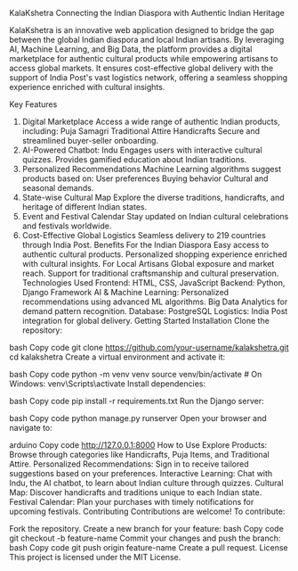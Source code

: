 KalaKshetra
Connecting the Indian Diaspora with Authentic Indian Heritage

KalaKshetra is an innovative web application designed to bridge the gap between the global Indian diaspora and local Indian artisans. By leveraging AI, Machine Learning, and Big Data, the platform provides a digital marketplace for authentic cultural products while empowering artisans to access global markets. It ensures cost-effective global delivery with the support of India Post's vast logistics network, offering a seamless shopping experience enriched with cultural insights.

Key Features
1. Digital Marketplace
Access a wide range of authentic Indian products, including:
Puja Samagri
Traditional Attire
Handicrafts
Secure and streamlined buyer-seller onboarding.
2. AI-Powered Chatbot: Indu
Engages users with interactive cultural quizzes.
Provides gamified education about Indian traditions.
3. Personalized Recommendations
Machine Learning algorithms suggest products based on:
User preferences
Buying behavior
Cultural and seasonal demands.
4. State-wise Cultural Map
Explore the diverse traditions, handicrafts, and heritage of different Indian states.
5. Event and Festival Calendar
Stay updated on Indian cultural celebrations and festivals worldwide.
6. Cost-Effective Global Logistics
Seamless delivery to 219 countries through India Post.
Benefits
For the Indian Diaspora
Easy access to authentic cultural products.
Personalized shopping experience enriched with cultural insights.
For Local Artisans
Global exposure and market reach.
Support for traditional craftsmanship and cultural preservation.
Technologies Used
Frontend: HTML, CSS, JavaScript
Backend: Python, Django Framework
AI & Machine Learning:
Personalized recommendations using advanced ML algorithms.
Big Data Analytics for demand pattern recognition.
Database: PostgreSQL
Logistics: India Post integration for global delivery.
Getting Started
Installation
Clone the repository:

bash
Copy code
git clone https://github.com/your-username/kalakshetra.git
cd kalakshetra
Create a virtual environment and activate it:

bash
Copy code
python -m venv venv
source venv/bin/activate  # On Windows: venv\Scripts\activate
Install dependencies:

bash
Copy code
pip install -r requirements.txt
Run the Django server:

bash
Copy code
python manage.py runserver
Open your browser and navigate to:

arduino
Copy code
http://127.0.0.1:8000
How to Use
Explore Products:
Browse through categories like Handicrafts, Puja Items, and Traditional Attire.
Personalized Recommendations:
Sign in to receive tailored suggestions based on your preferences.
Interactive Learning:
Chat with Indu, the AI chatbot, to learn about Indian culture through quizzes.
Cultural Map:
Discover handicrafts and traditions unique to each Indian state.
Festival Calendar:
Plan your purchases with timely notifications for upcoming festivals.
Contributing
Contributions are welcome! To contribute:

Fork the repository.
Create a new branch for your feature:
bash
Copy code
git checkout -b feature-name
Commit your changes and push the branch:
bash
Copy code
git push origin feature-name
Create a pull request.
License
This project is licensed under the MIT License.
